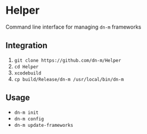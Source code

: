 # Helper
Command line interface for managing `dn-m` frameworks

<a name="integration"></a>
## Integration
1. `git clone https://github.com/dn-m/Helper`
2. `cd Helper`
3. `xcodebuild`
4. `cp build/Release/dn-m /usr/local/bin/dn-m`

## Usage
- `dn-m init`
- `dn-m config`
- `dn-m update-frameworks`
